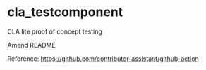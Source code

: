 # cla_testcomponent
CLA lite proof of concept testing

Amend README

Reference: https://github.com/contributor-assistant/github-action

